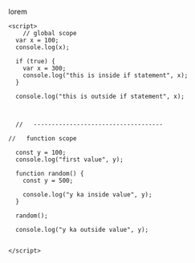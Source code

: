 <!-- local , global , block -->

<!DOCTYPE html>
<html lang="en">
  <head>
    <meta charset="UTF-8" />
    <meta name="viewport" content="width=device-width, initial-scale=1.0" />
    <title>Document</title>
  </head>
  <body>
<p>lorem</p>


    <script>
        // global scope
      var x = 100;
      console.log(x);

      if (true) {
        var x = 300;
        console.log("this is inside if statement", x);
      }

      console.log("this is outside if statement", x);



      //   ------------------------------------

    //   function scope

      const y = 100;
      console.log("first value", y);

      function random() {
        const y = 500;

        console.log("y ka inside value", y);
      }

      random();

      console.log("y ka outside value", y);


    </script>
  </body>
</html>
